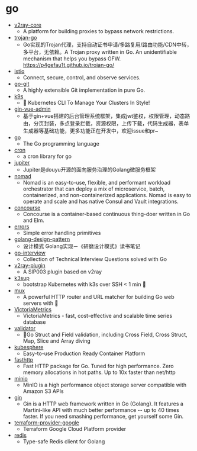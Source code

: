 # go
- [v2ray-core](https://github.com/v2ray/v2ray-core)
  - A platform for building proxies to bypass network restrictions.
- [trojan-go](https://github.com/p4gefau1t/trojan-go)
  - Go实现的Trojan代理，支持自动证书申请/多路复用/路由功能/CDN中转，多平台，无依赖。A Trojan proxy written in Go. An unidentifiable mechanism that helps you bypass GFW. https://p4gefau1t.github.io/trojan-go/
- [istio](https://github.com/istio/istio)
  - Connect, secure, control, and observe services.
- [go-git](https://github.com/go-git/go-git)
  - A highly extensible Git implementation in pure Go.
- [k9s](https://github.com/derailed/k9s)
  - 🐶 Kubernetes CLI To Manage Your Clusters In Style!
- [gin-vue-admin](https://github.com/flipped-aurora/gin-vue-admin)
  - 基于gin+vue搭建的后台管理系统框架，集成jwt鉴权，权限管理，动态路由，分页封装，多点登录拦截，资源权限，上传下载，代码生成器，表单生成器等基础功能，更多功能正在开发中，欢迎issue和pr~
- [go](https://github.com/golang/go)
  - The Go programming language
- [cron](https://github.com/robfig/cron)
  - a cron library for go
- [jupiter](https://github.com/douyu/jupiter)
  - Jupiter是douyu开源的面向服务治理的Golang微服务框架
- [nomad](https://github.com/hashicorp/nomad)
  - Nomad is an easy-to-use, flexible, and performant workload orchestrator that can deploy a mix of microservice, batch, containerized, and non-containerized applications. Nomad is easy to operate and scale and has native Consul and Vault integrations.
- [concourse](https://github.com/concourse/concourse)
  - Concourse is a container-based continuous thing-doer written in Go and Elm.
- [errors](https://github.com/pkg/errors)
  - Simple error handling primitives
- [golang-design-pattern](https://github.com/senghoo/golang-design-pattern)
  - 设计模式 Golang实现－《研磨设计模式》读书笔记
- [go-interview](https://github.com/shomali11/go-interview)
  - Collection of Technical Interview Questions solved with Go
- [v2ray-plugin](https://github.com/shadowsocks/v2ray-plugin)
  - A SIP003 plugin based on v2ray
- [k3sup](https://github.com/alexellis/k3sup)
  - bootstrap Kubernetes with k3s over SSH < 1 min 🚀
- [mux](https://github.com/gorilla/mux)
  - A powerful HTTP router and URL matcher for building Go web servers with 🦍
- [VictoriaMetrics](https://github.com/VictoriaMetrics/VictoriaMetrics)
  - VictoriaMetrics - fast, cost-effective and scalable time series database
- [validator](https://github.com/go-playground/validator)
  - 💯Go Struct and Field validation, including Cross Field, Cross Struct, Map, Slice and Array diving
- [kubesphere](https://github.com/kubesphere/kubesphere)
  - Easy-to-use Production Ready Container Platform
- [fasthttp](https://github.com/valyala/fasthttp)
  - Fast HTTP package for Go. Tuned for high performance. Zero memory allocations in hot paths. Up to 10x faster than net/http
- [minio](https://github.com/minio/minio)
  - MinIO is a high performance object storage server compatible with Amazon S3 APIs
- [gin](https://github.com/gin-gonic/gin)
  - Gin is a HTTP web framework written in Go (Golang). It features a Martini-like API with much better performance -- up to 40 times faster. If you need smashing performance, get yourself some Gin.
- [terraform-provider-google](https://github.com/terraform-providers/terraform-provider-google)
  - Terraform Google Cloud Platform provider
- [redis](https://github.com/go-redis/redis)
  - Type-safe Redis client for Golang
